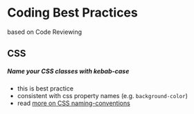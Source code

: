 # Coding Best Practices
based on Code Reviewing

## CSS

##### Name your CSS classes with kebab-case 
- this is best practice
- consistent with css property names (e.g. `background-color`)
- read [more on CSS naming-conventions](https://www.freecodecamp.org/news/css-naming-conventions-that-will-save-you-hours-of-debugging-35cea737d849/)


